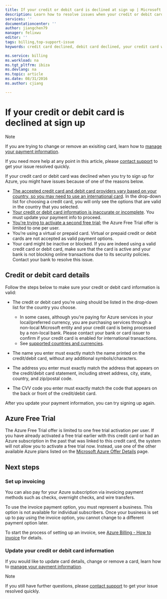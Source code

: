 ```yaml
---
title: If your credit or debit card is declined at sign up | Microsoft Azure
description: Learn how to resolve issues when your credit or debit card is declined when you try to sign up for Azure.
services: ''
documentationcenter: ''
author: jiangchen79
manager: felixwu
editor: ''
tags: billing,top-support-issue
keywords: credit card declined, debit card declined, your credit card was declined, do not honor credit card

ms.service: billing
ms.workload: na
ms.tgt_pltfrm: ibiza
ms.devlang: na
ms.topic: article
ms.date: 08/31/2016
ms.author: cjiang

---
```

# If your credit or debit card is declined at sign up
> [!NOTE]
> If you are trying to change or remove an exisiting card, learn how to [manage your payment information](billing-how-to-change-credit-card.md).
> 
> If you need more help at any point in this article, please [contact support](https://portal.azure.com/?#blade/Microsoft_Azure_Support/HelpAndSupportBlade) to get your issue resolved quickly.
> 
> 

If your credit card or debit card was declined when you try to sign up for Azure, you might have issues because of one of the reasons below.

* [The accepted credit card and debit card providers vary based on your country, so you may need to use an international card](#credit-or-debit-card-details). In the drop-down list for choosing a credit card, you will only see the options that are valid in the country that you selected. 
* [Your credit or debit card information is inaccurate or incomplete](#credit-or-debit-card-details). You must update your payment info to proceed.
* [You're trying to activate a second free trial](#azure-free-trial); the Azure Free Trial offer is limited to one per user.
* You’re using a virtual or prepaid card. Virtual or prepaid credit or debit cards are not accepted as valid payment options. 
* Your card might be inactive or blocked. If you are indeed using a valid credit card or debit card, make sure that the card is active and your bank is not blocking online transactions due to its security policies. Contact your bank to resolve this issue.

## Credit or debit card details
Follow the steps below to make sure your credit or debit card information is valid:

* The credit or debit card you’re using should be listed in the drop-down list for the country you choose. 
  
  * In some cases, although you’re paying for Azure services in your local/preferred currency, you are purchasing services through a non-local Microsoft entity and your credit card is being processed by a non-local bank. Please contact your bank or card issuer to confirm if your credit card is enabled for international transactions.
  * See [supported countries and currencies](billing-countries-and-currencies.md).
* The name you enter must exactly match the name printed on the credit/debit card, without any additional symbols/characters.
* The address you enter must exactly match the address that appears on the credit/debit card statement, including street address, city, state, country, and zip/postal code.
* The CVV code you enter must exactly match the code that appears on the back or front of the credit/debit card.

After you update your payment information, you can try signing up again.

## Azure Free Trial
The Azure Free Trial offer is limited to one free trial activation per user. If you have already activated a free trial earlier with this credit card or had an Azure subscription in the past that was linked to this credit card, the system will not allow you to activate a free trial now. Instead, use one of the other available Azure plans listed on the [Microsoft Azure Offer Details](https://azure.microsoft.com/support/legal/offer-details/) page.

## Next steps
### Set up invoicing
You can also pay for your Azure subscription via invoicing payment methods such as checks, overnight checks, and wire transfers.

To use the invoice payment option, you must represent a business. This option is not available for individual subscribers. Once your business is set up to pay using the invoice option, you cannot change to a different payment option later.

To start the process of setting up an invoice, see [Azure Billing - How to invoice](https://azure.microsoft.com/pricing/invoicing/) for details.

### Update your credit or debit card information
If you would like to update card details, change or remove a card, learn how to [manage your payment information](billing-how-to-change-credit-card.md).

> [!NOTE]
> If you still have further questions, please [contact support](https://portal.azure.com/?#blade/Microsoft_Azure_Support/HelpAndSupportBlade) to get your issue resolved quickly.
> 
> 

